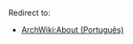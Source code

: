 Redirect to:

*   [ArchWiki:About (Português)](/index.php/ArchWiki:About_(Portugu%C3%AAs) "ArchWiki:About (Português)")